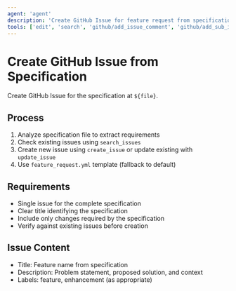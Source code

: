 ```yaml
---
agent: 'agent'
description: 'Create GitHub Issue for feature request from specification file using feature_request.yml template.'
tools: ['edit', 'search', 'github/add_issue_comment', 'github/add_sub_issue', 'github/assign_copilot_to_issue', 'github/create_issue', 'github/get_issue', 'github/get_issue_comments', 'github/list_issues', 'github/list_sub_issues', 'github/remove_sub_issue', 'github/reprioritize_sub_issue', 'github/search_issues', 'github/update_issue', 'fetch']
---
```

# Create GitHub Issue from Specification

Create GitHub Issue for the specification at `${file}`.

## Process

1. Analyze specification file to extract requirements
2. Check existing issues using `search_issues`
3. Create new issue using `create_issue` or update existing with `update_issue`
4. Use `feature_request.yml` template (fallback to default)

## Requirements

- Single issue for the complete specification
- Clear title identifying the specification
- Include only changes required by the specification
- Verify against existing issues before creation

## Issue Content

- Title: Feature name from specification
- Description: Problem statement, proposed solution, and context
- Labels: feature, enhancement (as appropriate)
